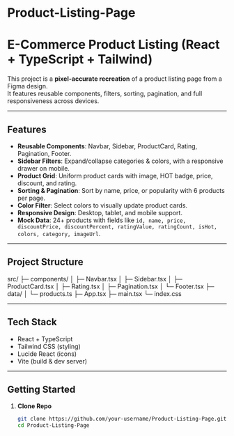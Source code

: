 # Product-Listing-Page
#  E-Commerce Product Listing (React + TypeScript + Tailwind)

This project is a **pixel-accurate recreation** of a product listing page from a Figma design.  
It features reusable components, filters, sorting, pagination, and full responsiveness across devices.

---

##  Features

- **Reusable Components**: Navbar, Sidebar, ProductCard, Rating, Pagination, Footer.  
- **Sidebar Filters**: Expand/collapse categories & colors, with a responsive drawer on mobile.  
- **Product Grid**: Uniform product cards with image, HOT badge, price, discount, and rating.  
- **Sorting & Pagination**: Sort by name, price, or popularity with 6 products per page.  
- **Color Filter**: Select colors to visually update product cards.  
- **Responsive Design**: Desktop, tablet, and mobile support.  
- **Mock Data**: 24+ products with fields like `id, name, price, discountPrice, discountPercent, ratingValue, ratingCount, isHot, colors, category, imageUrl`.

---
##  Project Structure

src/
 ├─ components/
 │   ├─ Navbar.tsx
 │   ├─ Sidebar.tsx
 │   ├─ ProductCard.tsx
 │   ├─ Rating.tsx
 │   ├─ Pagination.tsx
 │   └─ Footer.tsx
 ├─ data/
 │   └─ products.ts
 ├─ App.tsx
 ├─ main.tsx
 └─ index.css


---

##  Tech Stack

- React + TypeScript  
- Tailwind CSS (styling)  
- Lucide React (icons)  
- Vite (build & dev server)  

---

## Getting Started

1. **Clone Repo**
   ```bash
   git clone https://github.com/your-username/Product-Listing-Page.git
   cd Product-Listing-Page


